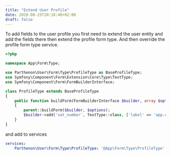 ```yaml
---
title: "Extend User Profile"
date: 2020-08-25T20:18:40+02:00
draft: false
---
```

To add fields to the user profile you first need to extend the user entity and add the fields there then extend the profile form type. And then override the profile form type service.



```php
<?php

namespace App\Form\Type;

use Parthenon\User\Form\Type\ProfileType as BaseProfileType;
use Symfony\Component\Form\Extension\Core\Type\TextType;
use Symfony\Component\Form\FormBuilderInterface;

class ProfileType extends BaseProfileType
{
    public function buildForm(FormBuilderInterface $builder, array $options)
    {
        parent::buildForm($builder, $options);
        $builder->add('vat_number', TextType::class, ['label' => 'app.user.profile.vat_number']);
    }
}
```

and add to services

```yaml
services:
    Parthenon\User\Form\Type\ProfileType: '@App\Form\Type\ProfileType'
```